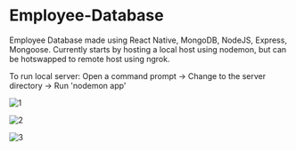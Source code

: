 # Employee-Database

Employee Database made using React Native, MongoDB, NodeJS, Express, Mongoose.
Currently starts by hosting a local host using nodemon, but can be hotswapped to remote host using ngrok.

To run local server: Open a command prompt -> Change to the server directory -> Run 'nodemon app'

![1](https://user-images.githubusercontent.com/33469633/95931634-8dbdd200-0d7e-11eb-9456-a24e5153560e.png)

![2](https://user-images.githubusercontent.com/33469633/95931635-8e566880-0d7e-11eb-9a0a-2cc13093b926.PNG)

![3](https://user-images.githubusercontent.com/33469633/95931636-8eeeff00-0d7e-11eb-88b1-5e8a1d195757.PNG)

